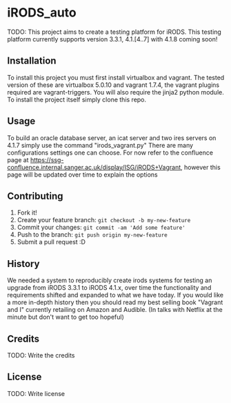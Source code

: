 # iRODS_auto

TODO: This project aims to create a testing platform for iRODS. This testing platform currently supports version 3.3.1, 4.1.[4..7] with 4.1.8 coming soon! 

## Installation

To install this project you must first install virtualbox and vagrant. The tested version of these are virtualbox 5.0.10 and vagrant 1.7.4, the vagrant plugins required are vagrant-triggers. You will also require the jinja2 python module. To install the project itself simply clone this repo.

## Usage

To build an oracle database server, an icat server and two ires servers on 4.1.7 simply use the command "irods_vagrant.py"
There are many configurations settings one can choose. For now refer to the confluence page at https://ssg-confluence.internal.sanger.ac.uk/display/ISG/iRODS+Vagrant, however this page will be updated over time to explain the options 

## Contributing

1. Fork it!
2. Create your feature branch: `git checkout -b my-new-feature`
3. Commit your changes: `git commit -am 'Add some feature'`
4. Push to the branch: `git push origin my-new-feature`
5. Submit a pull request :D

## History

We needed a system to reproducibly create irods systems for testing an upgrade from iRODS 3.3.1 to iRODS 4.1.x, over time the functionality and requirements shifted and expanded to what we have today. If you would like a more in-depth history then you should read my best selling book "Vagrant and I" currently retailing on Amazon and Audible. (In talks with Netflix at the minute but don't want to get too hopeful) 

## Credits

TODO: Write the credits 

## License

TODO: Write license
